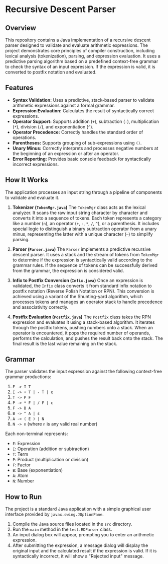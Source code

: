 # Recursive Descent Parser

## Overview

This repository contains a Java implementation of a recursive descent parser designed to validate and evaluate arithmetic expressions. The project demonstrates core principles of compiler construction, including lexical analysis (tokenization), parsing, and expression evaluation. It uses a predictive parsing algorithm based on a predefined context-free grammar to check the syntax of an input expression. If the expression is valid, it is converted to postfix notation and evaluated.

## Features

*   **Syntax Validation:** Uses a predictive, stack-based parser to validate arithmetic expressions against a formal grammar.
*   **Expression Evaluation:** Calculates the result of syntactically correct expressions.
*   **Operator Support:** Supports addition (`+`), subtraction (`-`), multiplication (`*`), division (`/`), and exponentiation (`^`).
*   **Operator Precedence:** Correctly handles the standard order of operations.
*   **Parentheses:** Supports grouping of sub-expressions using `()`.
*   **Unary Minus:** Correctly interprets and processes negative numbers at the beginning of an expression or after an operator.
*   **Error Reporting:** Provides basic console feedback for syntactically incorrect expressions.

## How It Works

The application processes an input string through a pipeline of components to validate and evaluate it.

1.  **Tokenizer (`TokenMgr.java`)**
    The `TokenMgr` class acts as the lexical analyzer. It scans the raw input string character by character and converts it into a sequence of tokens. Each token represents a category like a number (`n`), an operator (`+`, `-`, `*`, `/`, `^`), or a parenthesis. It includes special logic to distinguish a binary subtraction operator from a unary minus, representing the latter with a unique character (`—`) to simplify parsing.

2.  **Parser (`Parser.java`)**
    The `Parser` implements a predictive recursive descent parser. It uses a stack and the stream of tokens from `TokenMgr` to determine if the expression is syntactically valid according to the grammar rules. If the sequence of tokens can be successfully derived from the grammar, the expression is considered valid.

3.  **Infix to Postfix Conversion (`Infix.java`)**
    Once an expression is validated, the `Infix` class converts it from standard infix notation to postfix notation (Reverse Polish Notation or RPN). This conversion is achieved using a variant of the Shunting-yard algorithm, which processes tokens and manages an operator stack to handle precedence and associativity correctly.

4.  **Postfix Evaluation (`Postfix.java`)**
    The `Postfix` class takes the RPN expression and evaluates it using a stack-based algorithm. It iterates through the postfix tokens, pushing numbers onto a stack. When an operator is encountered, it pops the required number of operands, performs the calculation, and pushes the result back onto the stack. The final result is the last value remaining on the stack.

## Grammar

The parser validates the input expression against the following context-free grammar productions:

1.  `E -> I T`
2.  `I -> + T | - T | ε`
3.  `T -> P F`
4.  `P -> * F | / F | ε`
5.  `F -> B A`
6.  `B -> ^ A | ε`
7.  `A -> ( E ) | N`
8.  `N -> n` (where `n` is any valid real number)

Each non-terminal represents:
*   `E`: Expression
*   `I`: Operation (addition or subtraction)
*   `T`: Term
*   `P`: Product (multiplication or division)
*   `F`: Factor
*   `B`: Base (exponentiation)
*   `A`: Atom
*   `N`: Number

## How to Run

The project is a standard Java application with a simple graphical user interface provided by `javax.swing.JOptionPane`.

1.  Compile the Java source files located in the `src` directory.
2.  Run the `main` method in the `test.RDParser` class.
3.  An input dialog box will appear, prompting you to enter an arithmetic expression.
4.  After submitting the expression, a message dialog will display the original input and the calculated result if the expression is valid. If it is syntactically incorrect, it will show a "Rejected input" message.
